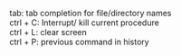 tab: tab completion for file/directory names<br>
ctrl + C: Interrupt/ kill current procedure<br>
ctrl + L: clear screen<br>
ctrl + P: previous command in history<br>

